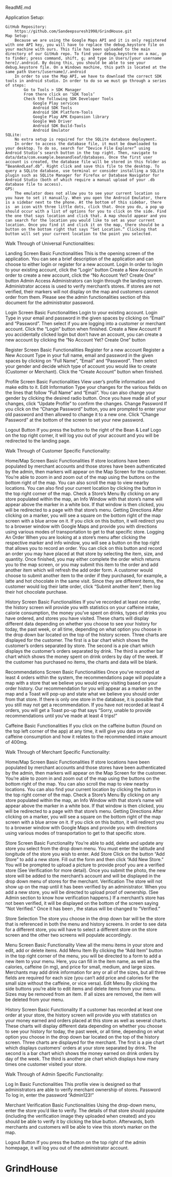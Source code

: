 ReadME.md


Application Setup:

    GitHub Repository:
        https://github.com/Sandeepsuresh1998/GrindHouse.git
    Map Setup:
        Because we are using the Google Maps API and it is only registered with one API key, you will have to replace the debug.keystore file on your machine with ours. This file has been uploaded to the main directory of our GitHub repo. To find your debug.keystore on a mac, go to finder; press command, shift, g; and type in Users/[your username here]/.android. By doing this, you should be able to see your debug.keystore file. On a Windows machine, this path is located at the same path Users/[username]/.android
        In order to use the Map API, we have to download the correct SDK tools in android studio. In order to do so we must go through a series of steps:
            Go to Tools > SDK Manager
            From there click on ‘SDK Tools’
            Check the following SDK Developer Tools
                Google Play services
                Android SDK Tools
                Android SDK Platform-Tools
                Google Play APK Expansion library
                Google Web Driver
                Android SDK Build-Tools
                Android Emulator
    SQLite:
        No extra setup is required for the SQLite database deployment.
        In order to access the database file, it must be downloaded to your desktop. To do so, search for “Device File Explorer” using Android Studio’s search button in the top right. Then, navigate to data/data/com.example.beanandleaf/databases. Once the first user account is created, the database file will be stored in this folder as “BeanAndLeaf.db”. Right click and save this file to the desktop. To query a SQLite database, use terminal or consider installing a SQLite plugin such as SQLite Manager for Firefox or Database Navigator for Android Studio (both of which require a manual upload of your .db database file to access).
    GPS:
        The emulator does not allow you to see your current location so you have to set it manually. When you open the Android Emulator, there is a sidebar next to the phone. At the bottom of this sidebar, there is  an icon with three little dots, click that. Once you do, a pop up should occur with a list of options for you to click on the side. Find the one that says location and click that. A map should appear and you can search for the location you would like to set as your current location. Once you find it and click it on the map, there should be a button on the bottom right that says “Set Location.” Clicking that button will set your current location to the point you selected.


Walk Through of Universal Functionalities:

Landing Screen
    Basic Functionalities
        This is the opening screen of the application. You can see a brief description of the application and can choose to either login or register for a new account.
    Login
        In order to login to your existing account, click the “Login” button
    Create a New Account
        In order to create a new account, click the “No Account Yet? Create One” button
    Admin Access
        Administrators can login through the landing screen. Administrator access is used to verify merchant’s stores. If stores are not verified, their markers will not display on the map and customers cannot order from them. Please see the admin functionalities section of this document for the administrator password.

Login Screen 
    Basic Functionalities
        Login to your existing account.
    Login
        Type in your email and password in the given spaces by clicking on “Email” and “Password”. Then select if you are logging into a customer or merchant account. Click the “Login” button when finished.
    Create a New Account
        If you accidentally clicked login but don’t have an account, you can create a new account by clicking the “No Account Yet? Create One” button

Register Screen
    Basic Functionalities
        Register for a new account
    Register a New Account
        Type in your full name, email and password in the given spaces by clicking on “Full Name”, “Email” and “Password”. Then select your gender and decide which type of account you would like to create (Customer or Merchant). Click the “Create Account” button when finished.

Profile Screen
    Basic Functionalities
        View user’s profile information and make edits to it.
    Edit Information
        Type your changes for the various fields on the lines that follow “Full Name” and “Email”. You can also change your gender by clicking the desired radio button. Once you have made all of your changes, click “Update Profile” to confirm the changes.
    Change Password
        If you click on the “Change Password” button, you are prompted to enter your old password and then allowed to change it to a new one. Click “Change Password” at the bottom of the screen to set your new password.

Logout Button
    If you press the button to the right of the Bean & Leaf Logo on the top right corner, it will log you out of your account and you will be redirected to the landing page.

Walk Through of Customer Specific Functionality:

Home/Map Screen
    Basic Functionalities
        If store locations have been populated by merchant accounts and those stores have been authenticated by the admin, then markers will appear on the Map Screen for the customer. You’re able to zoom in and zoom out of the map using the buttons on the bottom right of the map. You can also scroll the map to view nearby locations. You can also find your current location by clicking the button in the top right corner of the map.
    Check a Store’s Menu
        By clicking on any store populated within the map, an Info Window with that store’s name will appear above the marker in a white box. If that window is then clicked, you will be redirected to a page with that store’s menu.
    Getting Directions
        After clicking on a marker, you will see a square on the bottom right of the map screen with a blue arrow on it. If you click on this button, it will redirect you to a browser window with Google Maps and provide you with directions using various modes of transportation to get to that specific store.
    Logging An Order
        When you are looking at a store’s menu after clicking the respective marker and info window, you will see a button on the top right that allows you to record an order. You can click on this button and record an order you may have placed at that store by selecting the item, size, and quantity. Once finished, you may either complete the order which returns you to the map screen, or you may submit this item to the order and add another item which will refresh the add order form. A customer would choose to submit another item to the order if they purchased, for example, a latte and hot chocolate in the same visit. Since they are different items, the customer would log their latte order, click “Submit another item”, then log their hot chocolate purchase.

History Screen
    Basic Functionalities
        If you’ve recorded at least one order, the history screen will provide you with statistics on your caffeine intake, calorie consumption, the money you’ve spent on drinks, types of drinks you have ordered, and stores you have visited. These charts will display different data depending on whether you choose to see your history for today, the past week, or all time, depending on what option you choose in the drop down bar located on the top of the history screen.
        Three charts are displayed for the customer. The first is a bar chart which shows the customer’s orders separated by store. The second is a pie chart which displays the customer’s orders separated by drink. The third is another bar chart which shows the money spent on drink orders by day of the week.
        If the customer has purchased no items, the charts and data will be blank.

Recommendations Screen
    Basic Functionalities
        Once you’ve recorded at least 4 orders within the system, the recommendations page will populate a map with a store that we believe you would enjoy visiting based on your order history. Our recommendation for you will appear as a marker on the map and a Toast will pop-up and state what we believe you should order from that store. If there is only one store in the database, it is possible that you still may not get a recommendation.
        If you have not recorded at least 4 orders, you will get a Toast po-up that says “Sorry, unable to provide recommendations until you've made at least 4 trips!”

Caffeine 
    Basic Functionalities
        If you click on the caffeine button (found on the top left corner of the app) at any time, it will give you data on your caffeine consumption and how it relates to the recommended intake amount of 400mg.



Walk Through of Merchant Specific Functionality: 

Home/Map Screen
    Basic Functionalities
        If store locations have been populated by merchant accounts and those stores have been authenticated by the admin, then markers will appear on the Map Screen for the customer. You’re able to zoom in and zoom out of the map using the buttons on the bottom right of the map. You can also scroll the map to view nearby locations. You can also find your current location by clicking the button in the top right corner of the map.
    Check a Store’s Menu
        By clicking on any store populated within the map, an Info Window with that store’s name will appear above the marker in a white box. If that window is then clicked, you will be redirected to a page with that store’s menu.
    Getting Directions
        After clicking on a marker, you will see a square on the bottom right of the map screen with a blue arrow on it. If you click on this button, it will redirect you to a browser window with Google Maps and provide you with directions using various modes of transportation to get to that specific store.

Store Screen
    Basic Functionality
        You’re able to add, delete and update any store you select from the drop down menu. You must enter the latitude and longitude of the store you wish to enter.
    Add Store
        Click on the button “Add Store” to add a new store. Fill out the form and then click “Add New Store.” You will be prompted to upload a picture to provide proof you are a verified store (See Verification for more detail). Once you submit the photo, the new store will be added to the merchant’s account and will be displayed in the drop down menu of stores for the merchant.
    Verification
        The store will not show up on the map until it has been verified by an administrator. When you add a new store, you will be directed to upload proof of ownership. (See Admin section to know how verification happens.) If a merchant’s store has not been verified, it will be displayed on the bottom of the screen saying “Not Verified.” Once it has been , the status will be changed to “Verified.”

Store Selection
    The store you choose in the drop down bar will be the store that is referenced in both the menu and history screens. In order to see data for a different store, you will have to select a different store on the store screen and the other two screens will populate accordingly.

Menu Screen 
    Basic Functionality
        View all the menu items in your store and edit, add or delete items.
    Add Menu Item
        By clicking the “Add Item” button in the top right corner of the menu, you will be directed to a form to add a new item to your menu. Here, you can fill in the item name, as well as the calories, caffeine (in mg), and price for small, medium, and large sizes. Merchants may add drink information for any or all of the sizes, but all three fields are required for each size (you can’t add price and calories for the small size without the caffeine, or vice versa).
    Edit Menu
        By clicking the side buttons you’re able to edit items and delete items from your menu. Sizes may be removed from an item. If all sizes are removed, the item will be deleted from your menu.

History Screen
    Basic Functionality
        If a customer has recorded at least one order at your store, the history screen will provide you with statistics on your money earned and orders placed at this store as well as several charts. These charts will display different data depending on whether you choose to see your history for today, the past week, or all time, depending on what option you choose in the drop down bar located on the top of the history screen.
        Three charts are displayed for the merchant. The first is a pie chart which displays customers’ orders at your store separated by drink. The second is a bar chart which shows the money earned on drink orders by day of the week. The third is another pie chart which displays how many times one customer visited your store.

Walk Through of Admin Specific Functionality: 

Log In
    Basic Functionalities
        This profile view is designed so that administrators are able to verify merchant ownership of stores.
    Password
        To log in, enter the password “Admin123!”

Merchant Verification 
    Basic Functionalities
        Using the drop-down menu, enter the store you’d like to verify. The details of that store should populate (including the verification image they uploaded when created) and you should be able to verify it by clicking the blue button. Afterwards, both merchants and customers will be able to view this store’s marker on the map.

Logout Button
    If you press the button on the top right of the admin homepage, it will log you out of the administrator account.



# GrindHouse
